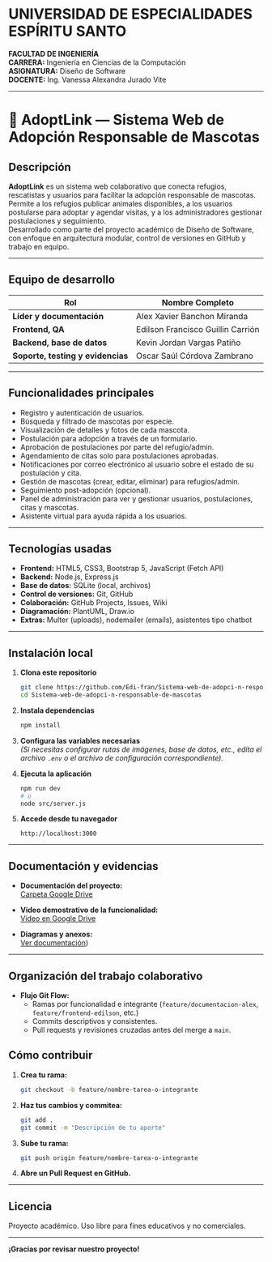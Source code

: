 # UNIVERSIDAD DE ESPECIALIDADES ESPÍRITU SANTO

**FACULTAD DE INGENIERÍA**  
**CARRERA:** Ingeniería en Ciencias de la Computación  
**ASIGNATURA:** Diseño de Software  
**DOCENTE:** Ing. Vanessa Alexandra Jurado Vite

---

# 🐾 AdoptLink — Sistema Web de Adopción Responsable de Mascotas

## Descripción

**AdoptLink** es un sistema web colaborativo que conecta refugios, rescatistas y usuarios para facilitar la adopción responsable de mascotas. Permite a los refugios publicar animales disponibles, a los usuarios postularse para adoptar y agendar visitas, y a los administradores gestionar postulaciones y seguimiento.  
Desarrollado como parte del proyecto académico de Diseño de Software, con enfoque en arquitectura modular, control de versiones en GitHub y trabajo en equipo.

---

## Equipo de desarrollo

| Rol                                    | Nombre Completo                      | 
|-----------------------------------------|--------------------------------------|
| **Líder y documentación**               | Alex Xavier Banchon Miranda          |                
| **Frontend, QA**                        | Edilson Francisco Guillin Carrión    |                
| **Backend, base de datos**              | Kevin Jordan Vargas Patiño           |                
| **Soporte, testing y evidencias**       | Oscar Saúl Córdova Zambrano          |                

---

## Funcionalidades principales

- Registro y autenticación de usuarios.
- Búsqueda y filtrado de mascotas por especie.
- Visualización de detalles y fotos de cada mascota.
- Postulación para adopción a través de un formulario.
- Aprobación de postulaciones por parte del refugio/admin.
- Agendamiento de citas solo para postulaciones aprobadas.
- Notificaciones por correo electrónico al usuario sobre el estado de su postulación y cita.
- Gestión de mascotas (crear, editar, eliminar) para refugios/admin.
- Seguimiento post-adopción (opcional).
- Panel de administración para ver y gestionar usuarios, postulaciones, citas y mascotas.
- Asistente virtual para ayuda rápida a los usuarios.

---

## Tecnologías usadas

- **Frontend:** HTML5, CSS3, Bootstrap 5, JavaScript (Fetch API)
- **Backend:** Node.js, Express.js
- **Base de datos:** SQLite (local, archivos)
- **Control de versiones:** Git, GitHub
- **Colaboración:** GitHub Projects, Issues, Wiki
- **Diagramación:** PlantUML, Draw.io
- **Extras:** Multer (uploads), nodemailer (emails), asistentes tipo chatbot

---

## Instalación local

1. **Clona este repositorio**
    ```bash
    git clone https://github.com/Edi-fran/Sistema-web-de-adopci-n-responsable-de-mascotas.git
    cd Sistema-web-de-adopci-n-responsable-de-mascotas
    ```

2. **Instala dependencias**
    ```bash
    npm install
    ```

3. **Configura las variables necesarias**  
    *(Si necesitas configurar rutas de imágenes, base de datos, etc., edita el archivo `.env` o el archivo de configuración correspondiente).*

4. **Ejecuta la aplicación**
    ```bash
    npm run dev
    # o
    node src/server.js
    ```

5. **Accede desde tu navegador**
    ```
    http://localhost:3000
    ```

---

## Documentación y evidencias

- **Documentación del proyecto:**  
  [Carpeta Google Drive](https://drive.google.com/drive/folders/1aTz-wMxiNe46pwNF0R3J2fx2dUV4k3gO?usp=sharing)

- **Video demostrativo de la funcionalidad:**  
  [Video en Google Drive](https://drive.google.com/file/d/1HkMleTKX66R50edTkEuOs-zwEl5olu5Z/view?usp=sharing)

- **Diagramas y anexos:**  
  [Ver documentación](https://drive.google.com/file/d/1TgWqCGmyW1mkMtu-QFTLWH6fkApBbbgI/view?usp=drive_link))

---

## Organización del trabajo colaborativo

- **Flujo Git Flow:**  
  - Ramas por funcionalidad e integrante (`feature/documentacion-alex`, `feature/frontend-edilson`, etc.)
  - Commits descriptivos y consistentes.
  - Pull requests y revisiones cruzadas antes del merge a `main`.


## Cómo contribuir

1. **Crea tu rama:**
    ```bash
    git checkout -b feature/nombre-tarea-o-integrante
    ```
2. **Haz tus cambios y commitea:**
    ```bash
    git add .
    git commit -m "Descripción de tu aporte"
    ```
3. **Sube tu rama:**
    ```bash
    git push origin feature/nombre-tarea-o-integrante
    ```
4. **Abre un Pull Request en GitHub.**

---

## Licencia

Proyecto académico. Uso libre para fines educativos y no comerciales.

---

**¡Gracias por revisar nuestro proyecto!**
